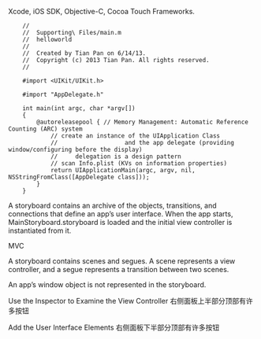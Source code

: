 Xcode, iOS SDK, Objective-C, Cocoa Touch Frameworks.

		//
		//  Supporting\ Files/main.m
		//  helloworld
		//
		//  Created by Tian Pan on 6/14/13.
		//  Copyright (c) 2013 Tian Pan. All rights reserved.
		//

		#import <UIKit/UIKit.h>

		#import "AppDelegate.h"

		int main(int argc, char *argv[])
		{
		    @autoreleasepool { // Memory Management: Automatic Reference Counting (ARC) system
		        // create an instance of the UIApplication Class
		        //                   and the app delegate (providing window/configuring before the display)
		        //     delegation is a design pattern
		        // scan Info.plist (KVs on information properties)
		        return UIApplicationMain(argc, argv, nil, NSStringFromClass([AppDelegate class]));
		    }
		}

A storyboard contains an archive of the objects, transitions, and connections that define an app’s user interface. When the app starts, MainStoryboard.storyboard is loaded and the initial view controller is instantiated from it. 

MVC

A storyboard contains scenes and segues. A scene represents a view controller, and a segue represents a transition between two scenes.

An app’s window object is not represented in the storyboard.

Use the Inspector to Examine the View Controller 右侧面板上半部分顶部有许多按钮

Add the User Interface Elements 右侧面板下半部分顶部有许多按钮

